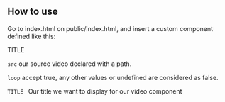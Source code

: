 ## How to use

Go to index.html on public/index.html, and insert a custom component defined like this:

<video-player  src="" loop=true >TITLE</video-player>

`src`  our source video declared with a path.

`loop`  accept true, any other values or undefined are considered as false.

`TITLE `  Our title we want to display for our video component